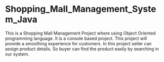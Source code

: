# Shopping_Mall_Management_System_Java
This is a Shopping Mall Management Project where using Object Oriented programming language. It is a console based project. This project will provide a smoothing experience for customers. In this project seller can assign product details. So buyer can find the product easily by searching in our system.
